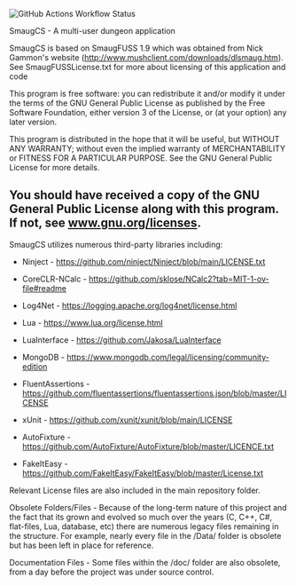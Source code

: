 ![GitHub Actions Workflow Status](https://img.shields.io/github/actions/workflow/status/12-South-Studios/smaug-cs/dotnet.yml)

SmaugCS - A multi-user dungeon application

SmaugCS is based on SmaugFUSS 1.9 which was obtained from Nick Gammon's website (http://www.mushclient.com/downloads/dlsmaug.htm). See SmaugFUSSLicense.txt for more about licensing of this application and code

This program is free software: you can redistribute it and/or modify it under the terms of the GNU General Public License as published by the Free Software Foundation, either version 3 of the License, or (at your option) any later version.

This program is distributed in the hope that it will be useful, but WITHOUT ANY WARRANTY; without even the implied warranty of MERCHANTABILITY or FITNESS FOR A PARTICULAR PURPOSE.  See the GNU General Public License for more details. 

You should have received a copy of the GNU General Public License along with this program.  If not, see www.gnu.org/licenses.
-----------------------------------------------------------------------------------------------------------------------------

SmaugCS utilizes numerous third-party libraries including:
 * Ninject - https://github.com/ninject/Ninject/blob/main/LICENSE.txt
 * CoreCLR-NCalc - https://github.com/sklose/NCalc2?tab=MIT-1-ov-file#readme
 * Log4Net - https://logging.apache.org/log4net/license.html
 * Lua - https://www.lua.org/license.html
 * LuaInterface - https://github.com/Jakosa/LuaInterface
 * MongoDB - https://www.mongodb.com/legal/licensing/community-edition
   
 * FluentAssertions - https://github.com/fluentassertions/fluentassertions.json/blob/master/LICENSE
 * xUnit - https://github.com/xunit/xunit/blob/main/LICENSE
 * AutoFixture - https://github.com/AutoFixture/AutoFixture/blob/master/LICENCE.txt
 * FakeItEasy - https://github.com/FakeItEasy/FakeItEasy/blob/master/License.txt
   
Relevant License files are also included in the main repository folder.

Obsolete Folders/Files - Because of the long-term nature of this project and the fact that its grown and evolved so much over the years (C, C++, C#, flat-files, Lua, database, etc) there are numerous legacy files remaining in the structure.  For example, nearly every file in the /Data/ folder is obsolete but has been left in place for reference.  

Documentation Files - Some files within the /doc/ folder are also obsolete, from a day before the project was under source control. 
